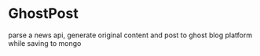 # GhostPost
parse a news api, generate original content and post to ghost blog platform while saving to mongo
